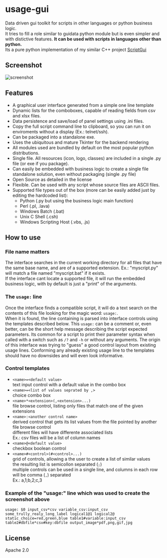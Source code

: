 # usage-gui
Data driven gui toolkit for scripts in other languages or python business logic.  
It tries to fill a role similar to guidata python module but is even simpler and with distictive features.
**It can be used with scripts in languages other than python.**  
Its a pure python implementation of my similar C++ project [ScriptGui](https://github.com/pemn/ScriptGui)  

## Screenshot
![screenshot](https://github.com/pemn/usage-gui/blob/master/assets/example1.png)

## Features
 - A graphical user interface generated from a simple one line template
 - Dynamic lists for the comboboxes, capable of reading fields from csv and xlsx files.
 - Data persistence and save/load of panel settings using .ini files.
 - Copy the full script command line to clipboard, so you can run it on enviroments without a display (Ex.: telnet/ssh).
 - Can be packaged into a standalone exe.
 - Uses the ubiquitous and mature Tkinter for the backend rendering
 - All modules used are bundled by default on the most popular python distributions.
 - Single file. All resources (icon, logo, classes) are included in a single .py file (or exe if you package).
 - Can easily be embedded with business logic to create a single file standalone solution, even without packaging (single .py file)
 - Open Source as detailed in the license
 - Flexible. Can be used with any script whose source files are ASCII files.
 - Supported file types out of the box (more can be easily added just by editing the hardcoded list):
   - Python (.py but using the business logic main function)
   - Perl (.pl, .lava)
   - Windows Batch (.bat)
   - Unix C Shell (.csh)
   - Windows Scripting Host (.vbs, .js)
 
## How to use
### File name matters
The interface searches in the current working directory for all files that have the same base name, and are of a supported extension.
Ex.: "myscript.py" will match a file named "myscript.bat" if it exists.  
If the interface cant locate a supported file, it will run the embedded business logic, with by default is just a "print" of the arguments.  


### The `usage:` line
Once the interface finds a compatible script, it will do a text search on the contents of this file looking for the magic word: `usage:`.   
When it is found, the line containing is parsed into interface controls using the templates described below. This `usage:` can be a comment or, even better, can be the short help message describing the script expected parameters. Its common for a script to print their parameter syntax when called with a switch such as `/?` and `-h` or without any arguments. The origin of this interface was trying to "guess" a good control layout from existing usage lines. Conforming any already existing usage line to the templates should have no downsides and will even look informative.

### Control templates
- `<name>=<default value>`  
text input control with a default value in the combo box
- `<name>=<list of values seprated by ,>`  
choice combo box
- `<name>*<extension>(,<extension>...)`  
file browse control, listing only files that match one of the given extensions
- `<name>:<another control name>`  
derived control that gets its list values from the file pointed by another file browse control  
different files will have differente associated lists  
Ex.: csv files will be a list of column names  
- `<name>@<default value>`  
checkbox boolean control
- `<name>#<control>(#<control>...)`  
grid of controls, allowing a the user to create a list of similar values  
the resulting list is semicollon separated (`;`)  
multiple controls can be used in a single line, and columns in each row will be comma (`,`) separated  
Ex.: a,1;b,2;c,3  

### Example of the "usage:" line which was used to create the screenshot above
`usage: $0 input_csv*csv variable_csv:input_csv some_trully_realy_long_label logical1@1 logical2@ static_choice=red,green,blue table1#variable:input_csv table2#dbfile*csv#key:dbfile output_image*pdf,png,gif,jpg`


## License
Apache 2.0
